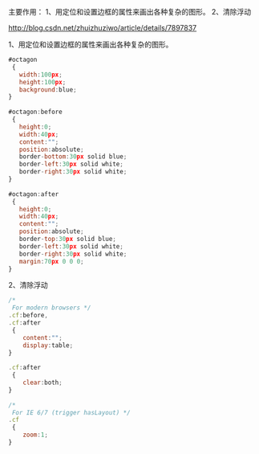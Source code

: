 主要作用：
1、用定位和设置边框的属性来画出各种复杂的图形。
2、清除浮动

http://blog.csdn.net/zhuizhuziwo/article/details/7897837

1、用定位和设置边框的属性来画出各种复杂的图形。
```js
#octagon
 {
   width:100px;
   height:100px;
   background:blue;
}
  
#octagon:before
 {
   height:0;
   width:40px;
   content:"";
   position:absolute;
   border-bottom:30px solid blue;
   border-left:30px solid white;
   border-right:30px solid white;
}
  
#octagon:after
 {
   height:0;
   width:40px;
   content:"";
   position:absolute;
   border-top:30px solid blue;
   border-left:30px solid white; 
   border-right:30px solid white;
   margin:70px 0 0 0;
}
```

2、清除浮动
```js
/*
 For modern browsers */
.cf:before,
.cf:after
 {
    content:"";
    display:table;
}
  
.cf:after
 {
    clear:both;
}
  
/*
 For IE 6/7 (trigger hasLayout) */
.cf
 {
    zoom:1;
}
```
